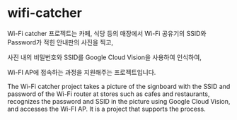 # wifi-catcher

Wi-Fi catcher 프로젝트는 카페, 식당 등의 매장에서 Wi-Fi 공유기의 SSID와 Password가 적힌 안내판의 사진을 찍고,

사진 내의 비밀번호와 SSID를 Google Cloud Vision을 사용하여 인식하여,

Wi-FI AP에 접속하는 과정을 지원해주는 프로젝트입니다.


The Wi-Fi catcher project takes a picture of the signboard with the SSID and password of the Wi-Fi router at stores such as cafes and restaurants, recognizes the password and SSID in the picture using Google Cloud Vision, and accesses the Wi-FI AP. It is a project that supports the process.
